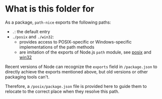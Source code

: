 # What is this folder for

As a package, `path-nice` exports the following paths:

- `.`: the default entry
- `./posix` and `./win32`:
    - provides access to POSIX-specific or Windows-specific implementations of the path methods
    - are imitation of the exports of Node.js `path` module, see [posix](http://nodejs.cn/api/path.html#pathposix) and [win32](http://nodejs.cn/api/path.html#pathwin32)

Recent versions of Node can recognize the `exports` field in `/package.json` to directly achieve the exports mentioned above, but old versions or other packaging tools can't.

Therefore, a `/posix/package.json` file is provided here to guide them to relocate to the correct place when they resolve this path.
